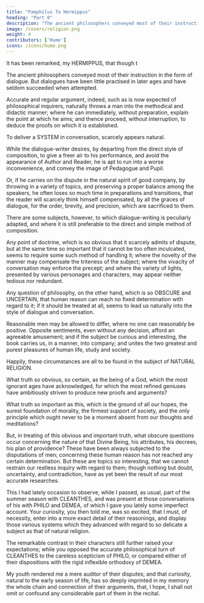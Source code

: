 ```yaml
---
title: "Pamphilus To Hermippus"
heading: "Part 0"
description: "The ancient philosophers conveyed most of their instruction in the form of dialogue. But dialogues have been little practised in later ages and have seldom succeeded when attempted"
image: /covers/religion.png
weight: 4
contributors: ['Hume']
icons: /icons/hume.png
--- 
```




It has been remarked, my HERMIPPUS, that though t

The ancient philosophers conveyed most of their instruction in the form of dialogue. But dialogues have been little practised in later ages and have seldom succeeded when attempted.

Accurate and regular argument, indeed, such as is now expected of philosophical inquirers, naturally throws a man into the methodical and didactic manner; where he can immediately, without preparation, explain the point at which he aims; and thence proceed, without interruption, to deduce the proofs on which it is established.

To deliver a SYSTEM in conversation, scarcely appears natural.

While the dialogue-writer desires, by departing from the direct style of composition, to give a freer air to his performance, and avoid the appearance of Author and Reader, he is apt to run into a worse inconvenience, and convey the image of Pedagogue and Pupil. 

Or, if he carries on the dispute in the natural spirit of good company, by throwing in a variety of topics, and preserving a proper balance among the speakers, he often loses so much time in preparations and transitions, that the reader will scarcely think himself compensated, by all the graces of dialogue, for the order, brevity, and precision, which are sacrificed to them.

There are some subjects, however, to which dialogue-writing is peculiarly adapted, and where it is still preferable to the direct and simple method of composition.

Any point of doctrine, which is so obvious that it scarcely admits of dispute, but at the same time so important that it cannot be too often inculcated, seems to require some such method of handling it; where the novelty of the manner may compensate the triteness of the subject; where the vivacity of conversation may enforce the precept; and where the variety of lights, presented by various personages and characters, may appear neither tedious nor redundant.

Any question of philosophy, on the other hand, which is so OBSCURE and UNCERTAIN, that human reason can reach no fixed determination with regard to it; if it should be treated at all, seems to lead us naturally into the style of dialogue and conversation. 

Reasonable men may be allowed to differ, where no one can reasonably be positive. Opposite sentiments, even without any decision, afford an agreeable amusement; and if the subject be curious and interesting, the book carries us, in a manner, into company; and unites the two greatest and purest pleasures of human life, study and society.

Happily, these circumstances are all to be found in the subject of NATURAL RELIGION. 

What truth so obvious, so certain, as the being of a God, which the most ignorant ages have acknowledged, for which the most refined geniuses have ambitiously striven to produce new proofs and arguments? 

What truth so important as this, which is the ground of all our hopes, the surest foundation of morality, the firmest support of society, and the only principle which ought never to be a moment absent from our thoughts and meditations? 

But, in treating of this obvious and important truth, what obscure questions occur concerning the nature of that Divine Being, his attributes, his decrees, his plan of providence? These have been always subjected to the disputations of men; concerning these human reason has not reached any certain determination. But these are topics so interesting, that we cannot restrain our restless inquiry with regard to them; though nothing but doubt, uncertainty, and contradiction, have as yet been the result of our most accurate researches.

This I had lately occasion to observe, while I passed, as usual, part of the summer season with CLEANTHES, and was present at those conversations of his with PHILO and DEMEA, of which I gave you lately some imperfect account. Your curiosity, you then told me, was so excited, that I must, of necessity, enter into a more exact detail of their reasonings, and display those various systems which they advanced with regard to so delicate a subject as that of natural religion. 

The remarkable contrast in their characters still further raised your expectations; while you opposed the accurate philosophical turn of CLEANTHES to the careless scepticism of PHILO, or compared either of their dispositions with the rigid inflexible orthodoxy of DEMEA. 

My youth rendered me a mere auditor of their disputes; and that curiosity, natural to the early season of life, has so deeply imprinted in my memory the whole chain and connection of their arguments, that, I hope, I shall not omit or confound any considerable part of them in the recital.



